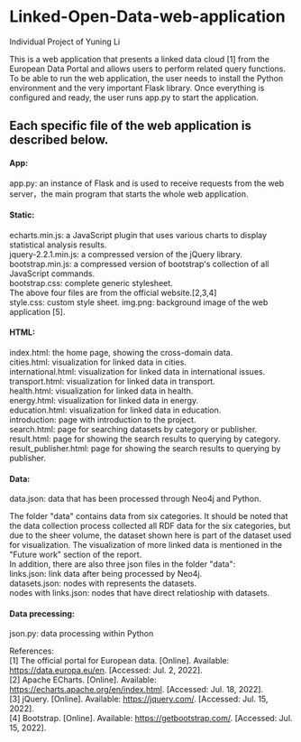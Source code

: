 # Linked-Open-Data-web-application
Individual Project of Yuning Li

This is a web application that presents a linked data cloud [1] from the European Data Portal and allows users to perform related query functions.
To be able to run the web application, the user needs to install the Python environment and the very important Flask library. Once everything is configured and ready, the user runs app.py to start the application.
## Each specific file of the web application is described below.
#### App:
app.py: an instance of Flask and is used to receive requests from the web server，the main program that starts the whole web application.  
#### Static:  
echarts.min.js: a JavaScript plugin that uses various charts to display statistical analysis results.  
jquery-2.2.1.min.js: a compressed version of the jQuery library.  
bootstrap.min.js: a compressed version of bootstrap's collection of all JavaScript commands.  
bootstrap.css: complete generic stylesheet.  
The above four files are from the official website.[2,3,4]    
style.css: custom style sheet. 
img.png: background image of the web application [5].   
#### HTML:   
index.html: the home page, showing the cross-domain data.   
cities.html: visualization for linked data in cities.  
international.html: visualization for linked data in international issues.   
transport.html: visualization for linked data in transport.  
health.html: visualization for linked data in health.  
energy.html: visualization for linked data in energy.  
education.html: visualization for linked data in education.  
introduction: page with introduction to the project.   
search.html: page for searching datasets by category or publisher.   
result.html: page for showing the search results to querying by category.   
result_publisher.html: page for showing the search results to querying by publisher.   
#### Data:
data.json: data that has been processed through Neo4j and Python.   

The folder "data" contains data from six categories. It should be noted that the data collection process collected all RDF data for the six categories, but due to the sheer volume, the dataset shown here is part of the dataset used for visualization. The visualization of more linked data is mentioned in the "Future work" section of the report.  
In addition, there are also three json files in the folder "data":  
links.json: link data after being processed by Neo4j.  
datasets.json: nodes with represents the datasets.  
nodes with links.json: nodes that have direct relatioship with datasets.

#### Data precessing:
json.py: data processing within Python

References:  
[1] The official portal for European data. [Online]. Available: https://data.europa.eu/en. [Accessed: Jul. 2, 2022].  
[2] Apache ECharts. [Online]. Available: https://echarts.apache.org/en/index.html. [Accessed: Jul. 18, 2022].  
[3] jQuery. [Online]. Available: https://jquery.com/. [Accessed: Jul. 15, 2022].  
[4] Bootstrap. [Online]. Available: https://getbootstrap.com/. [Accessed: Jul. 15, 2022].  

